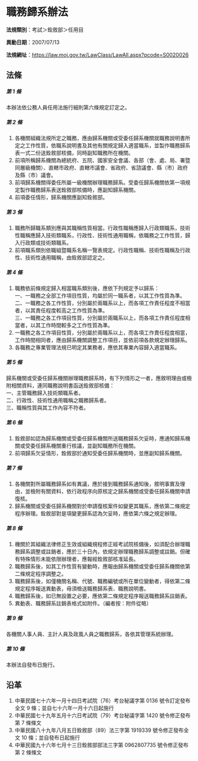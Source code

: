 # 職務歸系辦法




**法規類別**：考試＞銓敘部＞任用目

**異動日期**：2007/07/13  

**法規網址**：https://law.moj.gov.tw/LawClass/LawAll.aspx?pcode=S0020026



## 法條
##### 第 1 條
本辦法依公務人員任用法施行細則第六條規定訂定之。

##### 第 2 條
1. 各機關組織法規所定之職務，應由歸系機關或受委任歸系機關就職務說明書所定之工作性質，依職系說明書及其他有關規定歸入適當職系，並製作職務歸系表一式二份送銓敘部核備，同時副知職務所在機關。
1. 前項所稱歸系機關為總統府、五院、國家安全會議、各部（會、處、局、署暨同層級機關）、直轄市政府、直轄市議會、省政府、省諮議會、縣（市）政府及縣（市）議會。
1. 前項歸系機關得委任所屬一級機關辦理職務歸系。受委任歸系機關依第一項規定製作職務歸系表送銓敘部核備時，應副知歸系機關。
1. 前項委任情形，歸系機關應副知銓敘部。

##### 第 3 條
1. 職務所歸職系類別應與其職稱性質相當。行政性職稱應歸入行政類職系，技術性職稱應歸入技術類職系，行政性、技術性通用職稱，依職務之工作性質，歸入行政類或技術類職系。
1. 前項職系類別依職組暨職系名稱一覽表規定。行政性職稱、技術性職稱及行政性、技術性通用職稱，由銓敘部認定之。

##### 第 4 條
1. 職務依前條規定歸入相當職系類別後，應依下列規定予以歸系：  
一、一職務之全部工作項目性質，均屬於同一職系者，以其工作性質為準。  
二、一職務之各工作性質，分別屬於兩職系以上，而各項工作責任程度不相當者，以其責任程度較高之工作性質為準。  
三、一職務之各工作項目性質，分別屬於兩職系以上，而各項工作責任程度相當者，以其工作時間較多之工作性質為準。
1. 一職務之各工作項目性質，分別屬於兩職系以上，而各項工作責任程度相當，工作時間相同者，應由歸系機關調整工作項目，並依前項各款規定辦理歸系。
1. 各職務之專業管理法規已明定其業務者，應依其專業內容歸入適當職系。

##### 第 5 條
歸系機關或受委任歸系機關辦理職務歸系時，有下列情形之一者，應敘明理由或檢附相關資料，連同職務說明書函送銓敘部核備：  
一、主管職務歸入技術類職系者。  
二、行政性、技術性通用職稱之職務歸系者。  
三、職稱性質與其工作內容不符者。

##### 第 6 條
1. 銓敘部如認為歸系機關或受委任歸系機關所送職務歸系欠妥時，應通知歸系機關或受委任歸系機關重行核議，並副知職務所在機關。
1. 前項歸系欠妥情形，銓敘部於通知受委任歸系機關時，並應副知歸系機關。

##### 第 7 條
1. 各機關對所屬職務歸系如有異議，應於接到職務歸系通知後，敘明事實及理由，並檢附有關資料，依行政程序向原核定之歸系機關或受委任歸系機關申請復核。
1. 歸系機關或受委任歸系機關對於申請復核案件如變更其職系，應依第二條規定程序辦理。銓敘部對是項變更歸系認為欠妥時，應依第六條之規定辦理。

##### 第 8 條
1. 機關於其組織法律修正生效或組織規程修正經考試院核備後，如須配合辦理職務歸系調整或註銷者，應於三十日內，依規定辦理職務歸系調整或註銷。但確有特殊情形未能依限辦理者，應報經銓敘部核准延長。
1. 職務歸系後，如其工作性質有變動時，應報由歸系機關或受委任歸系機關依第二條規定程序調整之。
1. 職務歸系後，如僅機關名稱、代號、職務編號或所在單位變動者，得依第二條規定程序報送異動表，毋須檢送職務歸系表、職務說明書。
1. 職務歸系後，如已無設置之必要，應依第二條規定程序報送職務歸系註銷表。
1. 異動表、職務歸系註銷表格式如附件。（編者按：附件從略）

##### 第 9 條
各機關人事人員、主計人員及政風人員之職務歸系，各依其管理系統辦理。

##### 第 10 條
本辦法自發布日施行。

## 沿革
1. 中華民國七十六年一月十四日考試院（76）考台秘議字第 0136 號令訂定發布全文 9  條；並自七十六年一月十六日起施行
1. 中華民國七十九年五月十六日考試院（79）考台秘議字第 1420 號令修正發布第 7  條條文
1. 中華民國八十九年八月五日銓敘部（89）法三字第 1919339  號令修正發布全文 10 條；並自發布日起施行
1. 中華民國九十六年七月十三日銓敘部部法三字第 0962807735 號令修正發布第 2  條條文
